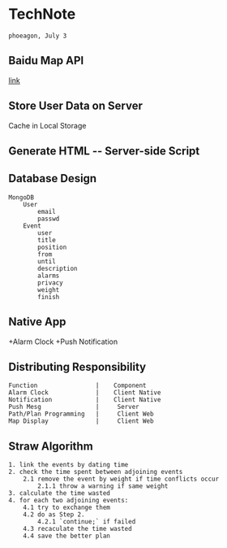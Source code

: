 TechNote
=====================
    phoeagon, July 3

## Baidu Map API
[link](http://developer.baidu.com/map/)

## Store User Data on Server
Cache in Local Storage

## Generate HTML -- Server-side Script

## Database Design

    MongoDB
        User
            email
            passwd
        Event
            user
            title
            position
            from
            until
            description
            alarms
            privacy
            weight
            finish

## Native App

+Alarm Clock
+Push Notification

## Distributing Responsibility

    Function                |    Component  
    Alarm Clock             |    Client Native
    Notification            |    Client Native
    Push Mesg               |     Server
    Path/Plan Programming   |     Client Web
    Map Display             |     Client Web

## Straw Algorithm
    1. link the events by dating time
    2. check the time spent between adjoining events
        2.1 remove the event by weight if time conflicts occur
            2.1.1 throw a warning if same weight
    3. calculate the time wasted
    4. for each two adjoining events:
        4.1 try to exchange them
        4.2 do as Step 2.
            4.2.1 `continue;` if failed
        4.3 recaculate the time wasted
        4.4 save the better plan

            

